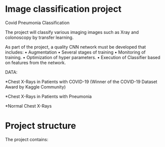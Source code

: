 # Image classification project
Covid Pneumonia Classification

The project will classify various imaging images such as Xray and colonoscopy by transfer learning.

As part of the project, a quality CNN network must be developed that includes:
• Augmentation
• Several stages of training
• Monitoring of training.
• Optimization of hyper parameters.
• Execution of Classifier based on features from the network.

DATA:

*Chest X-Rays in Patients with COVID-19  (Winner of the COVID-19 Dataset Award by Kaggle Community)

*Chest X-Rays in Patients with Pneumonia

*Normal Chest X-Rays

# Project structure
The project contains:

